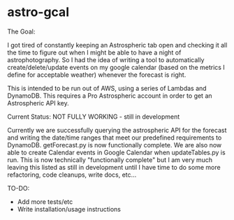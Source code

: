 # astro-gcal
The Goal:

I got tired of constantly keeping an Astrospheric tab open and checking it all the time to figure out when I might be able to have a night of astrophotography.  So I had the idea of writing a tool to automatically create/delete/update events on my google calendar (based on the metrics I define for acceptable weather) whenever the forecast is right.

This is intended to be run out of AWS, using a series of Lambdas and DynamoDB.  This requires a Pro Astrospheric account in order to get an Astrospheric API key.


Current Status: NOT FULLY WORKING - still in development

Currently we are successfully querying the astrospheric API for the forecast and writing the date/time ranges that meet our predefined requirements to DynamoDB.  getForecast.py is now functionally complete.  We are also now able to create Calendar events in Google Calendar when updateTables.py is run.  This is now technically "functionally complete" but I am very much leaving this listed as still in development until I have time to do some more refactoring, code cleanups, write docs, etc...

TO-DO:
* Add more tests/etc
* Write installation/usage instructions
